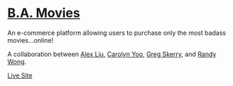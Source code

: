 [B.A. Movies](http://badass-movies.herokuapp.com/)
=============

An e-commerce platform allowing users to purchase only the most badass movies...online! 

A collaboration between [Alex Liu](https://github.com/alexyuningliu), [Carolyn Yoo](https://github.com/carolynyoo), [Greg Skerry](https://github.com/gskerry), and [Randy Wong](https://github.com/darksim735). 

[Live Site](http://badass-movies.herokuapp.com/)